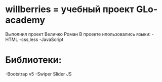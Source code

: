 # willberries = учебный проект GLo-academy
Выполнил проект Величко Роман
В проекте ипользовались языки:
-HTML
-css,less
-JavaScript 
# Библиотеки:
-Bootstrap v5
-Swiper Slider JS

